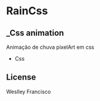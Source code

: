 # RainCss
## _Css animation



Animação de chuva pixelArt em css

- Css


## License

Weslley Francisco
